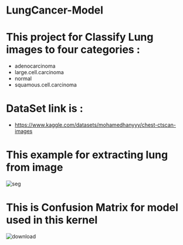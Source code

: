 # LungCancer-Model

# This project for Classify Lung images to four categories :
- adenocarcinoma
- large.cell.carcinoma
- normal
- squamous.cell.carcinoma

# DataSet link is : 
- https://www.kaggle.com/datasets/mohamedhanyyy/chest-ctscan-images





# This example for extracting lung from image
![seg](https://github.com/ahmed-2001M/LungCancer-Model/assets/67014587/aaeec806-44e5-4edb-a372-501ba0d873df)

# This is Confusion Matrix for model used in this kernel
![download](https://github.com/ahmed-2001M/LungCancer-Model/assets/67014587/9ab48a48-ea3c-4469-96e2-958df1ad16de)
